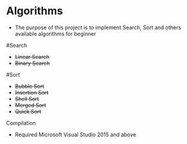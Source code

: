 # Algorithms
- The purpose of this project is to implement Search, Sort and others available algorithms for beginner

#Search
- ~~Linear Search~~
- ~~Binary Search~~

#Sort
- ~~Bubble Sort~~
- ~~Insertion Sort~~
- ~~Shell Sort~~
- ~~Merged Sort~~
- ~~Quick Sort~~

Compilation
- Required Microsoft Visual Studio 2015 and above
